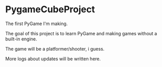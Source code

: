 # PygameCubeProject
The first PyGame I'm making.

The goal of this project is to learn PyGame and making games without a built-in engine.

The game will be a platformer/shooter, i guess.

More logs about updates will be written here.

